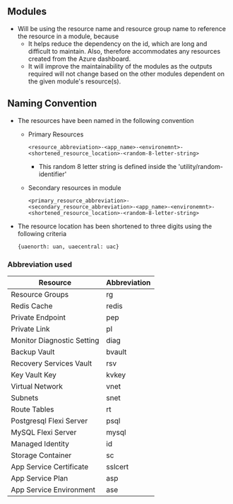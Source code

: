 ## Modules

* Will be using the resource name and resource group name to reference the resource in a module, because
    * It helps reduce the dependency on the id, which are long and difficult to maintain. Also, therefore accommodates
      any resources created from the Azure dashboard.
    * It will improve the maintainability of the modules as the outputs required will not change based on the other
      modules dependent on the given module's resource(s).

## Naming Convention

* The resources have been named in the following convention
    * Primary Resources

      `<resource_abbreviation>-<app_name>-<environemnt>-<shortened_resource_location>-<random-8-letter-string>`

        * This random 8 letter string is defined inside the 'utility/random-identifier'
    * Secondary resources in module

      `<primary_resource_abbreviation>-<secondary_resource_abbreviation>-<app_name>-<environemnt>-<shortened_resource_location>-<random-8-letter-string>`

* The resource location has been shortened to three digits using the following criteria

  `{uaenorth: uan, uaecentral: uac}`

### Abbreviation used

| Resource                   | Abbreviation |
|----------------------------|--------------|
| Resource Groups            | rg           |
| Redis Cache                | redis        |
| Private Endpoint           | pep          |
| Private Link               | pl           |
| Monitor Diagnostic Setting | diag         |
| Backup Vault               | bvault       |
| Recovery Services Vault    | rsv          |           
| Key Vault Key              | kvkey        |
| Virtual Network            | vnet         |
| Subnets                    | snet         |
| Route Tables               | rt           |
| Postgresql Flexi Server    | psql         |
| MySQL Flexi Server         | mysql        |
| Managed Identity           | id           |
| Storage Container          | sc           |
| App Service Certificate    | sslcert      |
| App Service Plan           | asp          |
| App Service Environment    | ase          |




